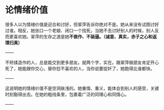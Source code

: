 # 论情绪价值

很多人以为情绪价值是迎合和讨好，但翠萍告诉你绝对不是。她从来没有试图讨好过谁。相反，她张口一个老娘、闭口一个找死，当她不去讨好别人的时候，别人反而更喜欢她。翠萍的生存之道是她**不做作、不装逼。（诚意、真实，赤子之心和返璞归真）**

——

不矫揉造作的人，总是能交到更多朋友。就两个字，实在。跟翠萍做朋友肯定开心死了，她能跟你交心，替你怼不喜欢的人，当你说要捉奸了，她跑得比谁都快。

——

这说明她的情绪价值不是空洞肤浅的。她重情、重义，能体会到别人的感受，关键时刻豁得出去。在她的粗线条里，包裹着广泛的同理心和同情心。

——

